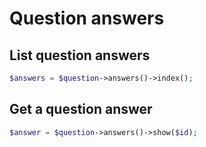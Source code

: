 # Question answers

## List question answers

```php
$answers = $question->answers()->index();
```

## Get a question answer

```php
$answer = $question->answers()->show($id);
```
